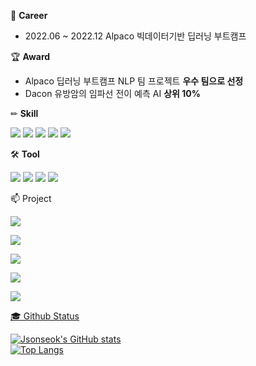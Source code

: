🌱 **Career**

- 2022.06 ~ 2022.12 Alpaco 빅데이터기반 딥러닝 부트캠프

🏆 **Award**

- Alpaco 딥러닝 부트캠프 NLP 팀 프로젝트 **우수 팀으로 선정**
- Dacon 유방암의 임파선 전이 예측 AI **상위 10%**


✏ **Skill**

<img src="https://img.shields.io/badge/Python-3766AB?style=flat-square&logo=Python&logoColor=white"/> <img src="https://img.shields.io/badge/JAVA-007396?style=flat-square&logo=java&logoColor=white"> <img src="https://img.shields.io/badge/Pytorch-EE4C2C?style=flat-square&logo=pytorch&logoColor=white"> <img src="https://img.shields.io/badge/Tensorflow-FF6F00?style=flat-square&logo=tensorflow&logoColor=white"> <img src="https://img.shields.io/badge/MySQL-4479A1?style=flat-square&logo=mysql&logoColor=white"> 

🛠 **Tool**

<img src="https://img.shields.io/badge/AWS-232F3E?style=flat-square&logo=Amazon AWS&logoColor=white"> <img src="https://img.shields.io/badge/Linux-FCC624?style=flat-square&logo=Linux&logoColor=white"> <img src="https://img.shields.io/badge/Windows-0078D6?style=flat-square&logo=Windows&logoColor=white"> <img src="https://img.shields.io/badge/Google Colab-F9AB00?style=flat-square&logo=Google Colab&logoColor=white">

📫 Project

<a href="https://github.com/Jsonseok/Naver_Webtoon_Image_Classification"><img src="https://img.shields.io/badge/Image_Classification-Naver_Webtoon_Image_Classification-blue"/>
  
<a href="https://github.com/Jsonseok/Fire-Smoke_Detection_Project"><img src="https://img.shields.io/badge/Object_Detection-Fire_Smoke_Detection_Project-blue"/> 
  
<a href="https://github.com/Jsonseok/Jeju_Dialect_Translation"><img src="https://img.shields.io/badge/NLP-Jeju_Dialect_Translation-blue"/>  
  
<a href="https://github.com/Jsonseok/Predict_Metastasis_of_Breast_Cancer"><img src="https://img.shields.io/badge/Multi_Modal-Predict_Metastasis_of_Breast_Cancer-blue"/> 
  
<a href="https://github.com/Jsonseok/Chest_X-ray_Detection"><img src="https://img.shields.io/badge/Object_Detection-Chest_Xray_detection-blue"/>  

🎓 Github Status 
  
![Jsonseok's GitHub stats](https://github-readme-stats.vercel.app/api?username=Jsonseok&show_icons=trueshow_icons=true&theme=tokyonight)  
![Top Langs](https://github-readme-stats.vercel.app/api/top-langs/?username=Jsonseok&layout=compact&theme=tokyonight)
  
